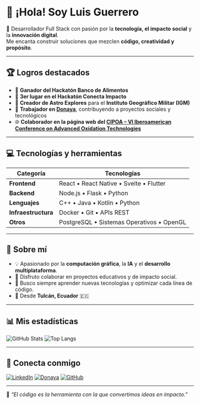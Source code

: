 # 👋 ¡Hola! Soy Luis Guerrero

🚀 Desarrollador Full Stack con pasión por la **tecnología, el impacto social** y la **innovación digital**.  
Me encanta construir soluciones que mezclen **código, creatividad y propósito**.

---

## 🏆 Logros destacados

- 🥇 **Ganador del Hackatón Banco de Alimentos**  
- 🥉 **3er lugar en el Hackatón Conecta Impacto**  
- 🌌 **Creador de Astro Explores** para el **Instituto Geográfico Militar (IGM)**  
- 🧩 **Trabajador en [Donaya](https://www.donaya.app/)**, contribuyendo a proyectos sociales y tecnológicos  
- 🌐 **Colaborador en la página web del [CIPOA – VI Iberoamerican Conference on Advanced Oxidation Technologies](https://cipoaconference.org/)**  

---

## 💻 Tecnologías y herramientas

| Categoría | Tecnologías |
|------------|-------------|
| **Frontend** | React • React Native • Svelte • Flutter |
| **Backend** | Node.js • Flask • Python |
| **Lenguajes** | C++ • Java • Kotlin • Python |
| **Infraestructura** | Docker • Git • APIs REST |
| **Otros** | PostgreSQL • Sistemas Operativos • OpenGL |

---

## 🧠 Sobre mí
- 💡 Apasionado por la **computación gráfica**, la **IA** y el **desarrollo multiplataforma**.  
- 🤝 Disfruto colaborar en proyectos educativos y de impacto social.  
- 🧰 Busco siempre aprender nuevas tecnologías y optimizar cada línea de código.  
- 📍 Desde **Tulcán, Ecuador** 🇪🇨  

---

## 📊 Mis estadísticas
![GitHub Stats](https://github-readme-stats.vercel.app/api?username=marcado993&show_icons=true&theme=tokyonight)
![Top Langs](https://github-readme-stats.vercel.app/api/top-langs/?username=marcado993&layout=compact&theme=tokyonight)

---

## 🔗 Conecta conmigo
[![LinkedIn](https://img.shields.io/badge/LinkedIn-Perfil-blue?style=flat&logo=linkedin)](https://www.linkedin.com/in/luis-andr%C3%A9s-guerrero-hinojosa-708885154/)
[![Donaya](https://img.shields.io/badge/Donaya-App-purple?style=flat&logo=appveyor)](https://www.donaya.app/)
[![GitHub](https://img.shields.io/badge/GitHub-Seguirme-black?style=flat&logo=github)](https://github.com/marcado993)

---

💬 *“El código es la herramienta con la que convertimos ideas en impacto.”*
